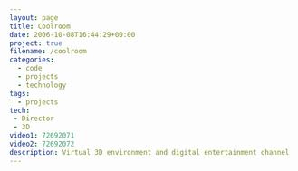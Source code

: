 ```yaml
---
layout: page
title: Coolroom
date: 2006-10-08T16:44:29+00:00
project: true
filename: /coolroom
categories:
  - code
  - projects
  - technology
tags:
  - projects
tech:
 - Director
 - 3D
video1: 72692071
video2: 72692072
description: Virtual 3D environment and digital entertainment channel
---
```

